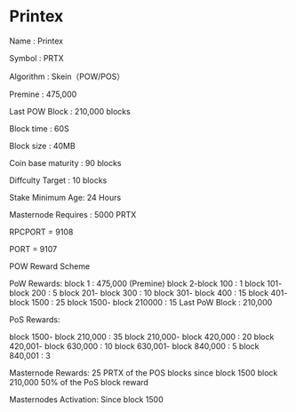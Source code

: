 # Printex
Name : Printex

Symbol : PRTX

Algorithm : Skein（POW/POS）

Premine : 475,000

Last POW Block : 210,000 blocks

Block time : 60S

Block size : 40MB

Coin base maturity :  90 blocks

Diffculty Target : 10 blocks

Stake Minimum Age: 24 Hours

Masternode Requires : 5000 PRTX

RPCPORT = 9108

PORT = 9107

POW Reward Scheme

PoW Rewards:
block 1 : 475,000 (Premine)
block 2-block 100 : 1
block 101- block 200 : 5
block 201- block 300 : 10
block 301- block 400 : 15
block 401- block 1500 : 25
block 1500- block 210000 : 15
Last PoW Block : 210,000

PoS Rewards:

block 1500- block 210,000 : 35
block 210,000- block 420,000 : 20
block 420,001- block 630,000 : 10
block 630,001- block 840,000 : 5
block 840,001 : 3

Masternode Rewards: 
25 PRTX of the POS blocks since block 1500
block 210,000 50% of the PoS block reward


Masternodes Activation: Since block 1500
